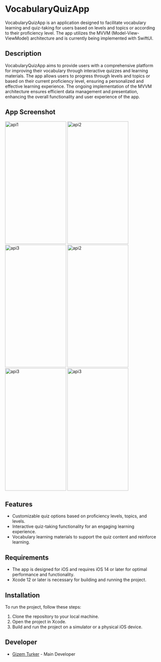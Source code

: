 # VocabularyQuizApp

VocabularyQuizApp is an application designed to facilitate vocabulary learning and quiz-taking for users based on levels and topics or according to their proficiency level. The app utilizes the MVVM (Model-View-ViewModel) architecture and is currently being implemented with SwiftUI.

## Description

VocabularyQuizApp aims to provide users with a comprehensive platform for improving their vocabulary through interactive quizzes and learning materials. The app allows users to progress through levels and topics or based on their current proficiency level, ensuring a personalized and effective learning experience. The ongoing implementation of the MVVM architecture ensures efficient data management and presentation, enhancing the overall functionality and user experience of the app.


## App Screenshot

<div class="image-container">
  <img src="https://github.com/gizemturker/swiftui-notes/assets/17044304/e6c3bc40-da88-487a-aa2d-cbc9828eb939" width="200" height="400" alt="api1" class="image" />
  <img src="https://github.com/gizemturker/swiftui-notes/assets/17044304/46e7317e-4c5f-4c08-9d62-0980bebf279f" width="200" height="400" alt="api2" class="image" />
  <img src="https://github.com/gizemturker/swiftui-notes/assets/17044304/6538c2b1-9b22-420e-9dd8-551471e67541" width="200" height="400" alt="api3" class="image" />
  <img src="https://github.com/gizemturker/swiftui-notes/assets/17044304/ba2f4574-d811-4329-86a8-2285380c9800" width="200" height="400" alt="api2" class="image" />
  <img src="https://github.com/gizemturker/swiftui-notes/assets/17044304/090a62bd-8898-4d0f-a3f0-ac4dd7ddde63" width="200" height="400" alt="api3" class="image" />
  <img src="https://github.com/gizemturker/swiftui-notes/assets/17044304/dce1eb54-4a4c-4674-9024-e14bb2192946" width="200" height="400" alt="api3" class="image" />
</div>

## Features

- Customizable quiz options based on proficiency levels, topics, and levels.
- Interactive quiz-taking functionality for an engaging learning experience.
- Vocabulary learning materials to support the quiz content and reinforce learning.

## Requirements

- The app is designed for iOS and requires iOS 14 or later for optimal performance and functionality.
- Xcode 12 or later is necessary for building and running the project.

## Installation

To run the project, follow these steps:

1. Clone the repository to your local machine.
2. Open the project in Xcode.
3. Build and run the project on a simulator or a physical iOS device.

## Developer

- [Gizem Turker](https://github.com/gizemturker) - Main Developer

